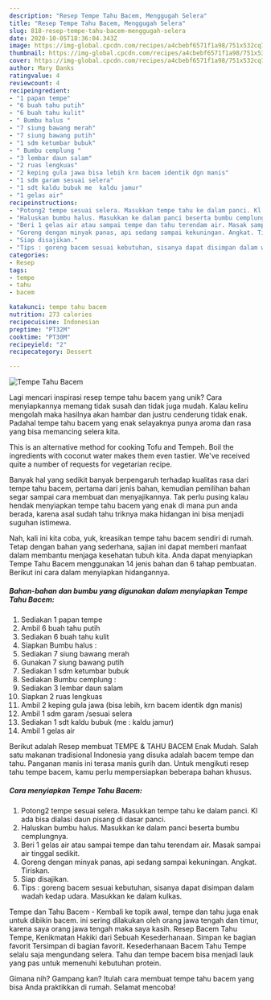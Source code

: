 ```yaml
---
description: "Resep Tempe Tahu Bacem, Menggugah Selera"
title: "Resep Tempe Tahu Bacem, Menggugah Selera"
slug: 818-resep-tempe-tahu-bacem-menggugah-selera
date: 2020-10-05T18:36:04.343Z
image: https://img-global.cpcdn.com/recipes/a4cbebf6571f1a98/751x532cq70/tempe-tahu-bacem-foto-resep-utama.jpg
thumbnail: https://img-global.cpcdn.com/recipes/a4cbebf6571f1a98/751x532cq70/tempe-tahu-bacem-foto-resep-utama.jpg
cover: https://img-global.cpcdn.com/recipes/a4cbebf6571f1a98/751x532cq70/tempe-tahu-bacem-foto-resep-utama.jpg
author: Mary Banks
ratingvalue: 4
reviewcount: 4
recipeingredient:
- "1 papan tempe"
- "6 buah tahu putih"
- "6 buah tahu kulit"
- " Bumbu halus "
- "7 siung bawang merah"
- "7 siung bawang putih"
- "1 sdm ketumbar bubuk"
- " Bumbu cemplung "
- "3 lembar daun salam"
- "2 ruas lengkuas"
- "2 keping gula jawa bisa lebih krn bacem identik dgn manis"
- "1 sdm garam sesuai selera"
- "1 sdt kaldu bubuk me  kaldu jamur"
- "1 gelas air"
recipeinstructions:
- "Potong2 tempe sesuai selera. Masukkan tempe tahu ke dalam panci. Kl ada bisa dialasi daun pisang di dasar panci."
- "Haluskan bumbu halus. Masukkan ke dalam panci beserta bumbu cemplungnya."
- "Beri 1 gelas air atau sampai tempe dan tahu terendam air. Masak sampai air tinggal sedikit."
- "Goreng dengan minyak panas, api sedang sampai kekuningan. Angkat. Tiriskan."
- "Siap disajikan."
- "Tips : goreng bacem sesuai kebutuhan, sisanya dapat disimpan dalam wadah kedap udara. Masukkan ke dalam kulkas."
categories:
- Resep
tags:
- tempe
- tahu
- bacem

katakunci: tempe tahu bacem 
nutrition: 273 calories
recipecuisine: Indonesian
preptime: "PT32M"
cooktime: "PT30M"
recipeyield: "2"
recipecategory: Dessert

---
```



![Tempe Tahu Bacem](https://img-global.cpcdn.com/recipes/a4cbebf6571f1a98/751x532cq70/tempe-tahu-bacem-foto-resep-utama.jpg)

Lagi mencari inspirasi resep tempe tahu bacem yang unik? Cara menyiapkannya memang tidak susah dan tidak juga mudah. Kalau keliru mengolah maka hasilnya akan hambar dan justru cenderung tidak enak. Padahal tempe tahu bacem yang enak selayaknya punya aroma dan rasa yang bisa memancing selera kita.

This is an alternative method for cooking Tofu and Tempeh. Boil the ingredients with coconut water makes them even tastier. We&#39;ve received quite a number of requests for vegetarian recipe.

Banyak hal yang sedikit banyak berpengaruh terhadap kualitas rasa dari tempe tahu bacem, pertama dari jenis bahan, kemudian pemilihan bahan segar sampai cara membuat dan menyajikannya. Tak perlu pusing kalau hendak menyiapkan tempe tahu bacem yang enak di mana pun anda berada, karena asal sudah tahu triknya maka hidangan ini bisa menjadi suguhan istimewa.


Nah, kali ini kita coba, yuk, kreasikan tempe tahu bacem sendiri di rumah. Tetap dengan bahan yang sederhana, sajian ini dapat memberi manfaat dalam membantu menjaga kesehatan tubuh kita. Anda dapat menyiapkan Tempe Tahu Bacem menggunakan 14 jenis bahan dan 6 tahap pembuatan. Berikut ini cara dalam menyiapkan hidangannya.

<!--inarticleads1-->

##### Bahan-bahan dan bumbu yang digunakan dalam menyiapkan Tempe Tahu Bacem:

1. Sediakan 1 papan tempe
1. Ambil 6 buah tahu putih
1. Sediakan 6 buah tahu kulit
1. Siapkan  Bumbu halus :
1. Sediakan 7 siung bawang merah
1. Gunakan 7 siung bawang putih
1. Sediakan 1 sdm ketumbar bubuk
1. Sediakan  Bumbu cemplung :
1. Sediakan 3 lembar daun salam
1. Siapkan 2 ruas lengkuas
1. Ambil 2 keping gula jawa (bisa lebih, krn bacem identik dgn manis)
1. Ambil 1 sdm garam /sesuai selera
1. Sediakan 1 sdt kaldu bubuk (me : kaldu jamur)
1. Ambil 1 gelas air


Berikut adalah Resep membuat TEMPE &amp; TAHU BACEM Enak Mudah. Salah satu makanan tradisional Indonesia yang disuka adalah bacem tempe dan tahu. Panganan manis ini terasa manis gurih dan. Untuk mengikuti resep tahu tempe bacem, kamu perlu mempersiapkan beberapa bahan khusus. 

<!--inarticleads2-->

##### Cara menyiapkan Tempe Tahu Bacem:

1. Potong2 tempe sesuai selera. Masukkan tempe tahu ke dalam panci. Kl ada bisa dialasi daun pisang di dasar panci.
1. Haluskan bumbu halus. Masukkan ke dalam panci beserta bumbu cemplungnya.
1. Beri 1 gelas air atau sampai tempe dan tahu terendam air. Masak sampai air tinggal sedikit.
1. Goreng dengan minyak panas, api sedang sampai kekuningan. Angkat. Tiriskan.
1. Siap disajikan.
1. Tips : goreng bacem sesuai kebutuhan, sisanya dapat disimpan dalam wadah kedap udara. Masukkan ke dalam kulkas.


Tempe dan Tahu Bacem - Kembali ke topik awal, tempe dan tahu juga enak untuk dibikin bacem. ini sering dilakukan oleh orang jawa tengah dan timur, karena saya orang jawa tengah maka saya kasih. Resep Bacem Tahu Tempe, Kenikmatan Hakiki dari Sebuah Kesederhanaan. Simpan ke bagian favorit Tersimpan di bagian favorit. Kesederhanaan Bacem Tahu Tempe selalu saja mengundang selera. Tahu dan tempe bacem bisa menjadi lauk yang pas untuk memenuhi kebutuhan protein. 

Gimana nih? Gampang kan? Itulah cara membuat tempe tahu bacem yang bisa Anda praktikkan di rumah. Selamat mencoba!
